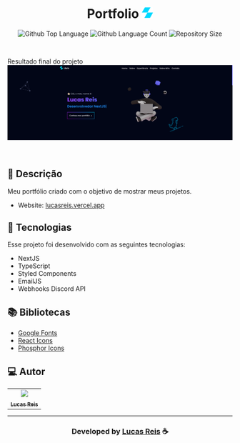 <h1 align="center">
  Portfolio <img width="25px" src="https://raw.githubusercontent.com/LucasReisV1337/portfolio/main/public/icon.svg"/>
</h1>

 <p align="center">
  <img alt="Github Top Language" src="https://img.shields.io/github/languages/top/LucasReisV1337/Portfolio?color=00FFFB">
  <img alt="Github Language Count" src="https://img.shields.io/github/languages/count/LucasReisV1337/Portfolio?color=00FFFB">
  <img alt="Repository Size" src="https://img.shields.io/github/repo-size/LucasReisV1337/Portfolio?color=00FFFB">
</p>

<br>


Resultado final do projeto ![Alt text](image.png)

<br>

## 📝 Descrição 

Meu portfólio criado com o objetivo de mostrar meus projetos. 

- Website: [lucasreis.vercel.app](https://lucasreis.vercel.app/)

## 🚀 Tecnologias

Esse projeto foi desenvolvido com as seguintes tecnologias:

- NextJS
- TypeScript
- Styled Components
- EmailJS
- Webhooks Discord API

## 📚 Bibliotecas

- [Google Fonts](https://fonts.google.com/)
- [React Icons](https://react-icons.github.io/react-icons/)
- [Phosphor Icons](https://phosphoricons.com/)

## 💻 Autor<br>
<table>
  <tr>
    <td align="center">
      <a href="https://github.com/LucasReisV1337">
        <img src="https://avatars.githubusercontent.com/u/86315092?v=4" width="100px;" /><br>
        <sub>
          <b>Lucas Reis</b>
        </sub>
      </a>
    </td>
  </tr>
</table>

-----

  <h3 align="center"> Developed by <a href="https://www.linkedin.com/in/devlucasreis/">Lucas Reis</a> ☕</h3>
